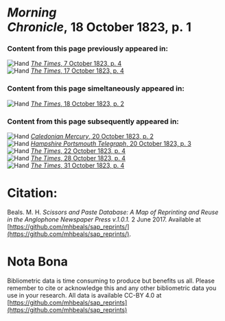 # *Morning Chronicle*, 18 October 1823, p. 1  
  
### Content from this page previously appeared in:  
![Hand](http://scissorsandpaste.net/wp-content/uploads/2017/06/smallhandpointer.png) [*The Times*, 7 October 1823, p. 4](https://mhbeals.github.io/sap_html/The-Times/The-Times-7-October-1823-p-4)  
![Hand](http://scissorsandpaste.net/wp-content/uploads/2017/06/smallhandpointer.png) [*The Times*, 17 October 1823, p. 4](https://mhbeals.github.io/sap_html/The-Times/The-Times-17-October-1823-p-4)  
  
### Content from this page simeltaneously appeared in:  
![Hand](http://scissorsandpaste.net/wp-content/uploads/2017/06/smallhandpointer.png) [*The Times*, 18 October 1823, p. 2](https://mhbeals.github.io/sap_html/The-Times/The-Times-18-October-1823-p-2)  
  
### Content from this page subsequently appeared in:  
![Hand](http://scissorsandpaste.net/wp-content/uploads/2017/06/smallhandpointer.png) [*Caledonian Mercury*, 20 October 1823, p. 2](https://mhbeals.github.io/sap_html/Caledonian-Mercury/Caledonian-Mercury-20-October-1823-p-2)  
![Hand](http://scissorsandpaste.net/wp-content/uploads/2017/06/smallhandpointer.png) [*Hampshire Portsmouth Telegraph*, 20 October 1823, p. 3](https://mhbeals.github.io/sap_html/Hampshire-Portsmouth-Telegraph/Hampshire-Portsmouth-Telegraph-20-October-1823-p-3)  
![Hand](http://scissorsandpaste.net/wp-content/uploads/2017/06/smallhandpointer.png) [*The Times*, 22 October 1823, p. 4](https://mhbeals.github.io/sap_html/The-Times/The-Times-22-October-1823-p-4)  
![Hand](http://scissorsandpaste.net/wp-content/uploads/2017/06/smallhandpointer.png) [*The Times*, 28 October 1823, p. 4](https://mhbeals.github.io/sap_html/The-Times/The-Times-28-October-1823-p-4)  
![Hand](http://scissorsandpaste.net/wp-content/uploads/2017/06/smallhandpointer.png) [*The Times*, 31 October 1823, p. 4](https://mhbeals.github.io/sap_html/The-Times/The-Times-31-October-1823-p-4)  


# Citation: 

Beals. M. H. *Scissors and Paste Database: A Map of Reprinting and Reuse in the Anglophone Newspaper Press v.1.0.1.* 2 June 2017. Available at [https://github.com/mhbeals/sap_reprints/](https://github.com/mhbeals/sap_reprints/). 

# Nota Bona

Bibliometric data is time consuming to produce but benefits us all. Please remember to cite or acknowledge this and any other bibliometric data you use in your research. All data is available CC-BY 4.0 at [https://github.com/mhbeals/sap_reprints](https://github.com/mhbeals/sap_reprints)